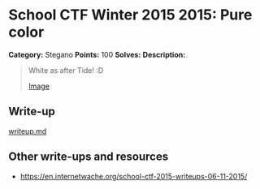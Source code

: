 # School CTF Winter 2015 2015: Pure color

**Category:** Stegano
**Points:** 100
**Solves:** 
**Description:**

> White as after Tide! :D
> 
> 
> [Image](./image_c6a5567687720ec40a18f6860f32c8c730f2a223.png)


## Write-up

[writeup.md](./writeup.md)

## Other write-ups and resources

* <https://en.internetwache.org/school-ctf-2015-writeups-06-11-2015/>
